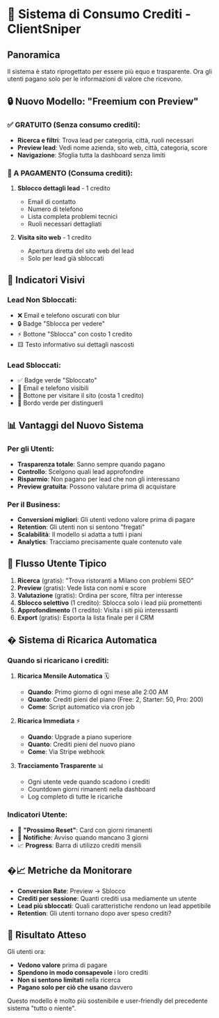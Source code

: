 # 🎯 Sistema di Consumo Crediti - ClientSniper

## Panoramica
Il sistema è stato riprogettato per essere più equo e trasparente. Ora gli utenti pagano solo per le informazioni di valore che ricevono.

## 🔒 Nuovo Modello: "Freemium con Preview"

### ✅ GRATUITO (Senza consumo crediti):
- **Ricerca e filtri**: Trova lead per categoria, città, ruoli necessari
- **Preview lead**: Vedi nome azienda, sito web, città, categoria, score
- **Navigazione**: Sfoglia tutta la dashboard senza limiti

### 💎 A PAGAMENTO (Consuma crediti):
1. **Sblocco dettagli lead** - 1 credito
   - Email di contatto
   - Numero di telefono
   - Lista completa problemi tecnici
   - Ruoli necessari dettagliati
   
2. **Visita sito web** - 1 credito
   - Apertura diretta del sito web del lead
   - Solo per lead già sbloccati

## 🎨 Indicatori Visivi

### Lead Non Sbloccati:
- ❌ Email e telefono oscurati con blur
- 🔒 Badge "Sblocca per vedere"
- ⚡ Bottone "Sblocca" con costo 1 credito
- 🟨 Testo informativo sui dettagli nascosti

### Lead Sbloccati:
- ✅ Badge verde "Sbloccato"
- 📧 Email e telefono visibili
- 🔗 Bottone per visitare il sito (costa 1 credito)
- 🌟 Bordo verde per distinguerli

## 📊 Vantaggi del Nuovo Sistema

### Per gli Utenti:
- **Trasparenza totale**: Sanno sempre quando pagano
- **Controllo**: Scelgono quali lead approfondire
- **Risparmio**: Non pagano per lead che non gli interessano
- **Preview gratuita**: Possono valutare prima di acquistare

### Per il Business:
- **Conversioni migliori**: Gli utenti vedono valore prima di pagare
- **Retention**: Gli utenti non si sentono "fregati"
- **Scalabilità**: Il modello si adatta a tutti i piani
- **Analytics**: Tracciamo precisamente quale contenuto vale

## 🔄 Flusso Utente Tipico

1. **Ricerca** (gratis): "Trova ristoranti a Milano con problemi SEO"
2. **Preview** (gratis): Vede lista con nomi e score
3. **Valutazione** (gratis): Ordina per score, filtra per interesse
4. **Sblocco selettivo** (1 credito): Sblocca solo i lead più promettenti
5. **Approfondimento** (1 credito): Visita i siti più interessanti
6. **Export** (gratis): Esporta la lista finale per il CRM

## � Sistema di Ricarica Automatica

### **Quando si ricaricano i crediti:**

1. **Ricarica Mensile Automatica** 🗓️
   - **Quando**: Primo giorno di ogni mese alle 2:00 AM
   - **Quanto**: Crediti pieni del piano (Free: 2, Starter: 50, Pro: 200)
   - **Come**: Script automatico via cron job

2. **Ricarica Immediata** ⚡
   - **Quando**: Upgrade a piano superiore
   - **Quanto**: Crediti pieni del nuovo piano
   - **Come**: Via Stripe webhook

3. **Tracciamento Trasparente** 📊
   - Ogni utente vede quando scadono i crediti
   - Countdown giorni rimanenti nella dashboard
   - Log completo di tutte le ricariche

### **Indicatori Utente:**
- 📅 **"Prossimo Reset"**: Card con giorni rimanenti
- 🔔 **Notifiche**: Avviso quando mancano 3 giorni
- 📈 **Progress**: Barra di utilizzo crediti mensili

## �📈 Metriche da Monitorare

- **Conversion Rate**: Preview → Sblocco
- **Crediti per sessione**: Quanti crediti usa mediamente un utente
- **Lead più sbloccati**: Quali caratteristiche rendono un lead appetibile
- **Retention**: Gli utenti tornano dopo aver speso crediti?

## 🎯 Risultato Atteso

Gli utenti ora:
- **Vedono valore** prima di pagare
- **Spendono in modo consapevole** i loro crediti
- **Non si sentono limitati** nella ricerca
- **Pagano solo per ciò che usano** davvero

Questo modello è molto più sostenibile e user-friendly del precedente sistema "tutto o niente".
